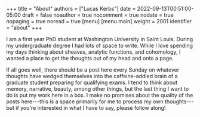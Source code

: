 +++
title = "About"
authors = ["Lucas Kerbs"]
date = 2022-09-13T00:51:00-05:00
draft = false
noauthor = true
nocomment = true
nodate = true
nopaging = true
noread = true
[menu]
  [menu.main]
    weight = 2001
    identifier = "about"
+++

I am a first year PhD student at Washington University in Saint Louis. During my
undergraduate degree I had lots of space to write. While I love spending my days
thinking about sheaves, analytic functions, and cohomology, I wanted a place to
get the thoughts out of my head and onto a page.

If all goes well, there should be a post here every Sunday on whatever thoughts
have wedged themselves into the caffeine-addled brain of a graduate student
preparing for qualifying exams. I tend to think about memory, narrative, beauty,
among other things, but the last thing I want to do is put my work here in a
box. I make no promises about the quality of the posts here---this is a space
primarily for me to process my own thoughts---but if you're interested in what I
have to say, please follow along!
